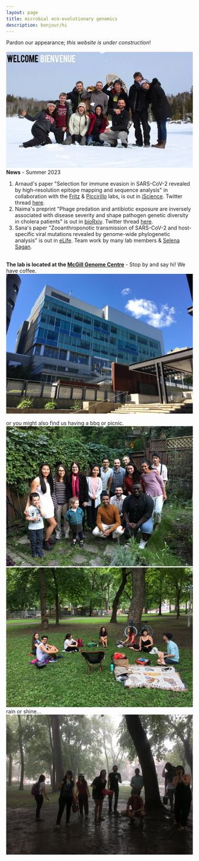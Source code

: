 ```yaml
---
layout: page
title: microbial eco-evolutionary genomics
description: bonjour/hi
---
```

Pardon our appearance; *this website is under construction*!  
<br>
![Lab photo](assets/pics/welcome.jpg)
<br>
**News** - Summer 2023 

1. Arnaud's paper "Selection for immune evasion in SARS-CoV-2 revealed by high-resolution epitope mapping and sequence analysis" in collaboration with the [Fritz](https://www.mcgill.ca/microimm/jorg-hermann-fritz) & [Piccirillo](https://www.mcgill.ca/microimm/ciriaco-piccirillo) labs, is out in [iScience](https://www.sciencedirect.com/science/article/pii/S2589004223014712). Twitter thread [here](https://twitter.com/bjesseshapiro/status/1681292825105768449?s=20).
2. Naima's preprint "Phage predation and antibiotic exposure are inversely associated with disease severity and shape pathogen genetic diversity in cholera patients" is out in [bioRxiv](https://www.biorxiv.org/content/10.1101/2023.06.14.544933v1). Twitter thread [here](https://twitter.com/bjesseshapiro/status/1669341247092162560?s=20).
3. Sana's paper "Zooanthroponotic transmission of SARS-CoV-2 and host-specific viral mutations revealed by genome-wide phylogenetic analysis" is out in [eLife](https://elifesciences.org/articles/83685). Team work by many lab members & [Selena Sagan](https://www.saganlab.com/). 
<br><br>


**The lab is located at the [McGill Genome Centre](https://www.mcgillgenomecentre.ca/)** - Stop by and say hi! We have coffee.  
![centre](assets/pics/genomecentre.jpeg)

or you might also find us having a bbq or picnic. 
![bbq2019](assets/pics/bbq2019.jpeg) 
<br> 
![picnic](assets/pics/picnic1.jpeg)  
rain or shine...  
![picnic](assets/pics/picnic2.jpeg)